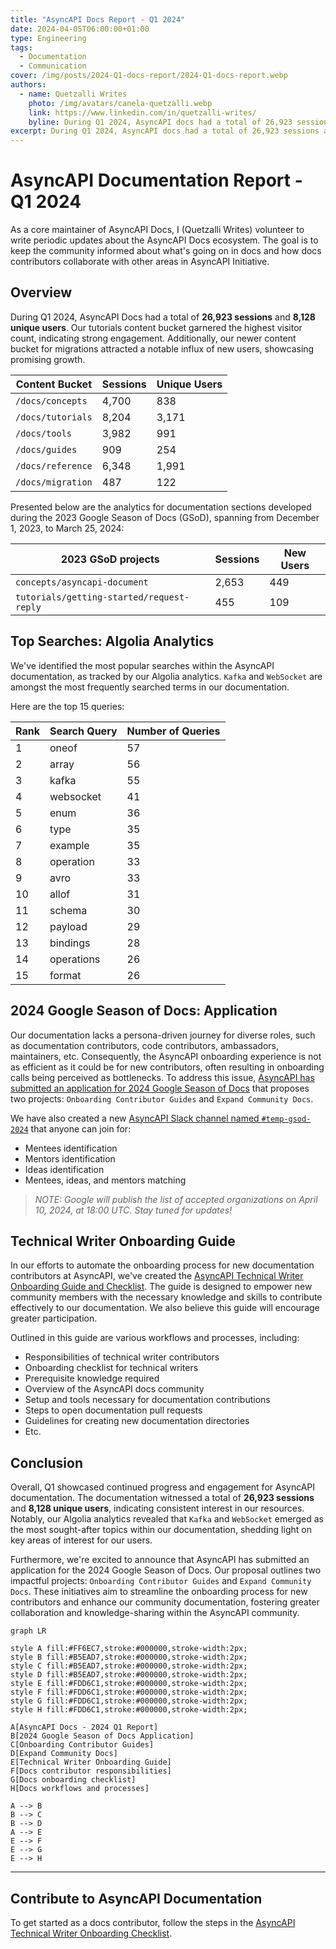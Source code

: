 ```yaml
---
title: "AsyncAPI Docs Report - Q1 2024"
date: 2024-04-05T06:00:00+01:00
type: Engineering
tags:
  - Documentation
  - Communication
cover: /img/posts/2024-Q1-docs-report/2024-Q1-docs-report.webp
authors:
  - name: Quetzalli Writes
    photo: /img/avatars/canela-quetzalli.webp
    link: https://www.linkedin.com/in/quetzalli-writes/
    byline: During Q1 2024, AsyncAPI docs had a total of 26,923 sessions and 8,128 unique users. 
excerpt: During Q1 2024, AsyncAPI docs had a total of 26,923 sessions and 8,128 unique users.
---
```


# AsyncAPI Documentation Report - Q1 2024
As a core maintainer of AsyncAPI Docs, I (Quetzalli Writes) volunteer to write periodic updates about the AsyncAPI Docs ecosystem. The goal is to keep the community informed about what's going on in docs and how docs contributors collaborate with other areas in AsyncAPI Initiative.

## Overview
During Q1 2024, AsyncAPI Docs had a total of **26,923 sessions** and **8,128 unique users**. Our tutorials content bucket garnered the highest visitor count, indicating strong engagement. Additionally, our newer content bucket for migrations attracted a notable influx of new users, showcasing promising growth.

| Content Bucket   | Sessions | Unique Users |
|------------------|----------|--------------|
| `/docs/concepts` | 4,700    | 838   |
| `/docs/tutorials`| 8,204    | 3,171 |
| `/docs/tools`    | 3,982    | 991   |
| `/docs/guides`   | 909      | 254   |
| `/docs/reference`| 6,348    | 1,991 |
| `/docs/migration`| 487      | 122   |


Presented below are the analytics for documentation sections developed during the 2023 Google Season of Docs (GSoD), spanning from December 1, 2023, to March 25, 2024:

| 2023 GSoD projects | Sessions      | New Users         |
|---------------|---------------|-------------------|
|`concepts/asyncapi-document`              | 2,653 | 449  |
|`tutorials/getting-started/request-reply` | 455   | 109  |


## Top Searches: Algolia Analytics
We've identified the most popular searches within the AsyncAPI documentation, as tracked by our Algolia analytics. `Kafka` and `WebSocket` are amongst the most frequently searched terms in our documentation. 

Here are the top 15 queries: 

| Rank | Search Query  | Number of Queries |
|------|---------------|-------------------|
| 1    | oneof         | 57                |
| 2    | array         | 56                |
| 3    | kafka         | 55                |
| 4    | websocket     | 41                |
| 5    | enum          | 36                |
| 6    | type          | 35                |
| 7    | example       | 35                |
| 8    | operation     | 33                |
| 9    | avro          | 33                |
| 10   | allof         | 31                |
| 11   | schema        | 30                |
| 12   | payload       | 29                |
| 13   | bindings      | 28                |
| 14   | operations    | 26                |
| 15   | format        | 26                |


## 2024 Google Season of Docs: Application
Our documentation lacks a persona-driven journey for diverse roles, such as documentation contributors, code contributors, ambassadors, maintainers, etc. Consequently, the AsyncAPI onboarding experience is not as efficient as it could be for new contributors, often resulting in onboarding calls being perceived as bottlenecks. To address this issue, [AsyncAPI has submitted an application for 2024 Google Season of Docs](https://github.com/orgs/asyncapi/discussions/1136) that proposes two projects: `Onboarding Contributor Guides` and `Expand Community Docs`. 

We have also created a new [AsyncAPI Slack channel named `#temp-gsod-2024`](https://asyncapi.slack.com/) that anyone can join for:
- Mentees identification
- Mentors identification
- Ideas identification
- Mentees, ideas, and mentors matching

> _NOTE: Google will publish the list of accepted organizations on April 10, 2024, at 18:00 UTC. Stay tuned for updates!_

## Technical Writer Onboarding Guide
In our efforts to automate the onboarding process for new documentation contributors at AsyncAPI, we've created the [AsyncAPI Technical Writer Onboarding Guide and Checklist](https://github.com/asyncapi/community/blob/master/docs/onboarding-guide). The guide is designed to empower new community members with the necessary knowledge and skills to contribute effectively to our documentation. We also believe this guide will encourage greater participation.

Outlined in this guide are various workflows and processes, including:
- Responsibilities of technical writer contributors
- Onboarding checklist for technical writers
- Prerequisite knowledge required
- Overview of the AsyncAPI docs community
- Setup and tools necessary for documentation contributions
- Steps to open documentation pull requests
- Guidelines for creating new documentation directories
- Etc.

## Conclusion
Overall, Q1 showcased continued progress and engagement for AsyncAPI documentation. The documentation witnessed a total of **26,923 sessions** and **8,128 unique users**, indicating consistent interest in our resources. Notably, our Algolia analytics revealed that `Kafka` and `WebSocket` emerged as the most sought-after topics within our documentation, shedding light on key areas of interest for our users.

Furthermore, we're excited to announce that AsyncAPI has submitted an application for the 2024 Google Season of Docs. Our proposal outlines two impactful projects: `Onboarding Contributor Guides` and `Expand Community Docs`. These initiatives aim to streamline the onboarding process for new contributors and enhance our community documentation, fostering greater collaboration and knowledge-sharing within the AsyncAPI community.


```mermaid
graph LR

style A fill:#FF6EC7,stroke:#000000,stroke-width:2px;
style B fill:#B5EAD7,stroke:#000000,stroke-width:2px;
style C fill:#B5EAD7,stroke:#000000,stroke-width:2px;
style D fill:#B5EAD7,stroke:#000000,stroke-width:2px; 
style E fill:#FDD6C1,stroke:#000000,stroke-width:2px;
style F fill:#FDD6C1,stroke:#000000,stroke-width:2px;
style G fill:#FDD6C1,stroke:#000000,stroke-width:2px;
style H fill:#FDD6C1,stroke:#000000,stroke-width:2px;

A[AsyncAPI Docs - 2024 Q1 Report]
B[2024 Google Season of Docs Application]
C[Onboarding Contributor Guides]
D[Expand Community Docs]
E[Technical Writer Onboarding Guide]
F[Docs contributor responsibilities]
G[Docs onboarding checklist]
H[Docs workflows and processes]

A --> B
B --> C
B --> D
A --> E
E --> F
E --> G
E --> H
```

---

## Contribute to AsyncAPI Documentation

To get started as a docs contributor, follow the steps in the [AsyncAPI Technical Writer Onboarding Checklist](https://github.com/asyncapi/community/blob/master/docs/onboarding-guide/docs-onboarding-checklist.md).